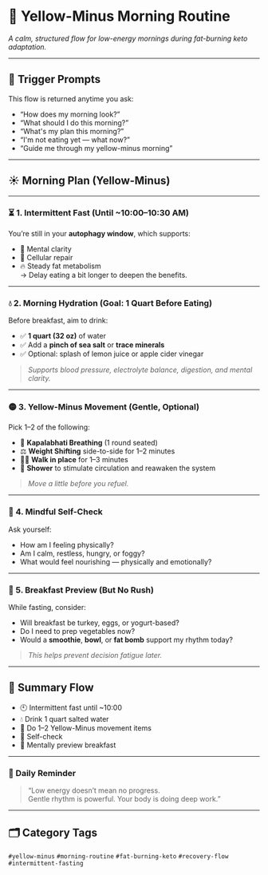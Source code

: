 # 🌄 Yellow-Minus Morning Routine  
_A calm, structured flow for low-energy mornings during fat-burning keto adaptation._

---

## 🔁 Trigger Prompts  
This flow is returned anytime you ask:

- “How does my morning look?”  
- “What should I do this morning?”  
- “What's my plan this morning?”  
- “I'm not eating yet — what now?”  
- “Guide me through my yellow-minus morning”  

---

## ☀️ Morning Plan (Yellow-Minus)

---

### ⏳ 1. Intermittent Fast (Until ~10:00–10:30 AM)  
You’re still in your **autophagy window**, which supports:  
- 🧠 Mental clarity  
- 🧬 Cellular repair  
- 🔥 Steady fat metabolism  
→ Delay eating a bit longer to deepen the benefits.

---

### 💧 2. Morning Hydration (Goal: 1 Quart Before Eating)  
Before breakfast, aim to drink:

- ✅ **1 quart (32 oz)** of water  
- ✅ Add a **pinch of sea salt** or **trace minerals**  
- ✅ Optional: splash of lemon juice or apple cider vinegar  

> *Supports blood pressure, electrolyte balance, digestion, and mental clarity.*

---

### 🟡 3. Yellow-Minus Movement (Gentle, Optional)  
Pick 1–2 of the following:

- 🧘 **Kapalabhati Breathing** (1 round seated)  
- ⚖️ **Weight Shifting** side-to-side for 1–2 minutes  
- 🚶‍♂️ **Walk in place** for 1–3 minutes  
- 🚿 **Shower** to stimulate circulation and reawaken the system  

> *Move a little before you refuel.*

---

### 🧠 4. Mindful Self-Check  
Ask yourself:

- How am I feeling physically?  
- Am I calm, restless, hungry, or foggy?  
- What would feel nourishing — physically and emotionally?

---

### 🍳 5. Breakfast Preview (But No Rush)  
While fasting, consider:

- Will breakfast be turkey, eggs, or yogurt-based?  
- Do I need to prep vegetables now?  
- Would a **smoothie**, **bowl**, or **fat bomb** support my rhythm today?

> *This helps prevent decision fatigue later.*

---

## 🧭 Summary Flow

- 🕙 Intermittent fast until ~10:00  
- 💧 Drink 1 quart salted water  
- 🚶 Do 1–2 Yellow-Minus movement items  
- 🧠 Self-check  
- 🍳 Mentally preview breakfast  

---

### 💬 Daily Reminder  
> “Low energy doesn’t mean no progress.  
> Gentle rhythm is powerful. Your body is doing deep work.”

---

## 🗂️ Category Tags  
`#yellow-minus` `#morning-routine` `#fat-burning-keto` `#recovery-flow` `#intermittent-fasting`
